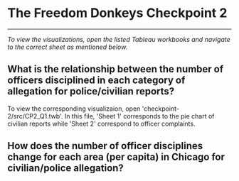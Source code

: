 # The Freedom Donkeys Checkpoint 2
---

*To view the visualizations, open the listed Tableau workbooks and navigate to the correct sheet as mentioned below.*

## What is the relationship between the number of officers disciplined in each category of allegation for police/civilian reports?

To view the corresponding visualizaion, open 'checkpoint-2/src/CP2_Q1.twb'. In this file, 'Sheet 1' corresponds to the pie chart of civilian reports while 'Sheet 2' correspond to officer complaints. 

## How does the number of officer disciplines change for each area (per capita) in Chicago for civilian/police allegation?

